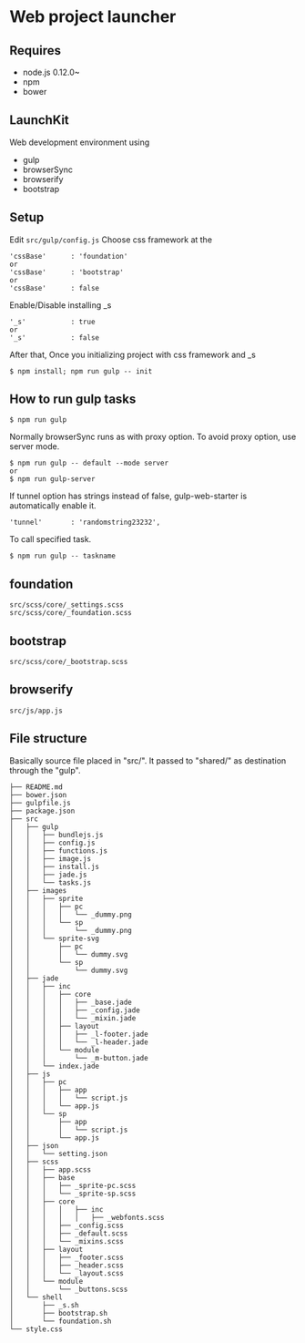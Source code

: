 # Web project launcher
## Requires
- node.js 0.12.0~
- npm
- bower


## LaunchKit
Web development environment using
- gulp
- browserSync
- browserify
- bootstrap


## Setup
Edit `src/gulp/config.js`
Choose css framework at the

```
'cssBase'      : 'foundation'
or
'cssBase'      : 'bootstrap'
or
'cssBase'      : false
```

Enable/Disable installing _s

```
'_s'           : true
or
'_s'           : false
```

After that, Once you initializing project with css framework and _s

```
$ npm install; npm run gulp -- init
```


## How to run gulp tasks

```
$ npm run gulp
```

Normally browserSync runs as with proxy option. To avoid proxy option, use server mode.

```
$ npm run gulp -- default --mode server
or
$ npm run gulp-server
```

If tunnel option has strings instead of false, gulp-web-starter is automatically enable it.

```
'tunnel'       : 'randomstring23232',
```

To call specified task.

```
$ npm run gulp -- taskname
```


## foundation

```
src/scss/core/_settings.scss
src/scss/core/_foundation.scss
```


## bootstrap

```
src/scss/core/_bootstrap.scss
```

## browserify

```
src/js/app.js
```

## File structure
Basically source file placed in "src/". It passed to "shared/" as destination through the "gulp".

```
├── README.md
├── bower.json
├── gulpfile.js
├── package.json
├── src
│   ├── gulp
│   │   ├── bundlejs.js
│   │   ├── config.js
│   │   ├── functions.js
│   │   ├── image.js
│   │   ├── install.js
│   │   ├── jade.js
│   │   └── tasks.js
│   ├── images
│   │   ├── sprite
│   │   │   ├── pc
│   │   │   │   └── _dummy.png
│   │   │   └── sp
│   │   │       └── _dummy.png
│   │   └── sprite-svg
│   │       ├── pc
│   │       │   └── dummy.svg
│   │       └── sp
│   │           └── dummy.svg
│   ├── jade
│   │   ├── inc
│   │   │   ├── core
│   │   │   │   ├── _base.jade
│   │   │   │   ├── _config.jade
│   │   │   │   └── _mixin.jade
│   │   │   ├── layout
│   │   │   │   ├── _l-footer.jade
│   │   │   │   └── _l-header.jade
│   │   │   └── module
│   │   │       └── _m-button.jade
│   │   └── index.jade
│   ├── js
│   │   ├── pc
│   │   │   ├── app
│   │   │   │   └── script.js
│   │   │   └── app.js
│   │   └── sp
│   │       ├── app
│   │       │   └── script.js
│   │       └── app.js
│   ├── json
│   │   └── setting.json
│   ├── scss
│   │   ├── app.scss
│   │   ├── base
│   │   │   ├── _sprite-pc.scss
│   │   │   └── _sprite-sp.scss
│   │   ├── core
│   │   │   │   ├── inc
│   │   │   │   │   ├── _webfonts.scss
│   │   │   ├── _config.scss
│   │   │   ├── _default.scss
│   │   │   └── _mixins.scss
│   │   ├── layout
│   │   │   ├── _footer.scss
│   │   │   ├── _header.scss
│   │   │   └── _layout.scss
│   │   └── module
│   │       └── _buttons.scss
│   └── shell
│       ├── _s.sh
│       ├── bootstrap.sh
│       └── foundation.sh
└── style.css
```
